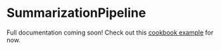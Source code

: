 # SummarizationPipeline

Full documentation coming soon! Check out this [cookbook example](../../../cookbook/cds_sandbox.md) for now.
